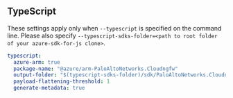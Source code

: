 ## TypeScript

These settings apply only when `--typescript` is specified on the command line.
Please also specify `--typescript-sdks-folder=<path to root folder of your azure-sdk-for-js clone>`.

```yaml $(typescript)
typescript:
  azure-arm: true
  package-name: "@azure/arm-PaloAltoNetworks.Cloudngfw"
  output-folder: "$(typescript-sdks-folder)/sdk/PaloAltoNetworks.Cloudngfw/arm-PaloAltoNetworks.Cloudngfw"
  payload-flattening-threshold: 1
  generate-metadata: true
```
